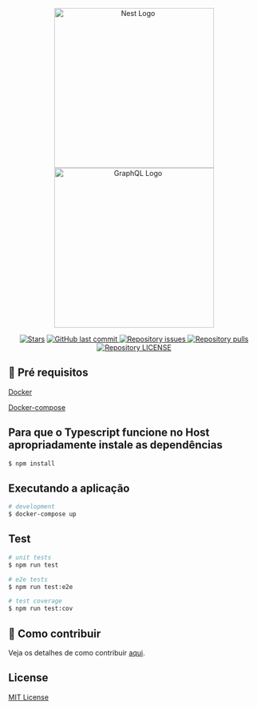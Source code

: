<p align="center">
  <a href="http://nestjs.com/" target="blank"><img src="https://nestjs.com/img/logo_text.svg" width="320" alt="Nest Logo" /></a>
  <a href="https://graphql.org/" target="blank"><img src="https://raw.githubusercontent.com/graphql/artwork/main/GraphQL/horizontal/GraphQL-logo.svg" width="320" alt="GraphQL Logo" /></a>
</p>
    <p align="center">
<a href="https://github.com/willian2s/nest-api-graphql/stargazers"><img src="https://img.shields.io/github/stars/willian2s/nest-api-graphql" alt="Stars" /></a>

  <a href="https://github.com/willian2s/nest-api-graphql/commits/master">
    <img alt="GitHub last commit" src="https://img.shields.io/github/last-commit/willian2s/nest-api-graphql.svg">
  </a>
    <a href="https://github.com/willian2s/nest-api-graphql/issues">
    <img alt="Repository issues" src="https://img.shields.io/github/issues/willian2s/nest-api-graphql.svg">
  </a>
    <a href="https://github.com/willian2s/nest-api-graphql/pulls">
    <img alt="Repository pulls" src="https://img.shields.io/github/issues-pr/willian2s/nest-api-graphql.svg">
  </a>
    <a href="https://github.com/willian2s/nest-api-graphql/blob/master/LICENSE">
    <img alt="Repository LICENSE" src="https://img.shields.io/github/license/willian2s/nest-api-graphql.svg">
  </a>
</p>


## 🔐 Pré requisitos

<a href="https://www.docker.com/">Docker</a> &nbsp;
  
<a href="https://docs.docker.com/compose/install/">Docker-compose</a> &nbsp;

## Para que o Typescript funcione no Host apropriadamente instale as dependências

```bash
$ npm install
```

## Executando a aplicação

```bash
# development
$ docker-compose up
```

## Test

```bash
# unit tests
$ npm run test

# e2e tests
$ npm run test:e2e

# test coverage
$ npm run test:cov
```


## 🤔 Como contribuir
Veja os detalhes de como contribuir [aqui](https://github.com/willian2s/nest-api-graphql/blob/master/CONTRIBUTING.md).

## License

<a href="https://github.com/willian2s/nest-api-graphql/blob/master/LICENSE">MIT License</a> &nbsp;
